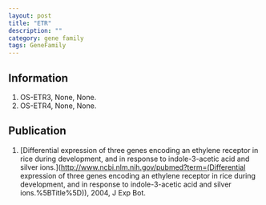 ```yaml
---
layout: post
title: "ETR"
description: ""
category: gene family
tags: GeneFamily
---
```


## Information
1. OS-ETR3, None, None.
2. OS-ETR4, None, None.

## Publication
1. [Differential expression of three genes encoding an ethylene receptor in rice during development, and in response to indole-3-acetic acid and silver ions.](http://www.ncbi.nlm.nih.gov/pubmed?term=(Differential expression of three genes encoding an ethylene receptor in rice during development, and in response to indole-3-acetic acid and silver ions.%5BTitle%5D)), 2004, J Exp Bot.


